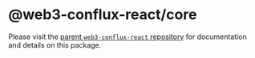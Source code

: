 # @web3-conflux-react/core

Please visit the [parent `web3-conflux-react` repository](https://github.com/raisezhang/web3-conflux-react) for documentation and details on this package.
